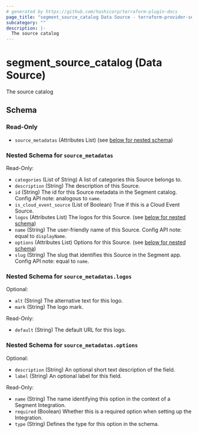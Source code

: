 ```yaml
---
# generated by https://github.com/hashicorp/terraform-plugin-docs
page_title: "segment_source_catalog Data Source - terraform-provider-segment"
subcategory: ""
description: |-
  The source catalog
---
```


# segment_source_catalog (Data Source)

The source catalog



<!-- schema generated by tfplugindocs -->
## Schema

### Read-Only

- `source_metadatas` (Attributes List) (see [below for nested schema](#nestedatt--source_metadatas))

<a id="nestedatt--source_metadatas"></a>
### Nested Schema for `source_metadatas`

Read-Only:

- `categories` (List of String) A list of categories this Source belongs to.
- `description` (String) The description of this Source.
- `id` (String) The id for this Source metadata in the Segment catalog. Config API note: analogous to `name`.
- `is_cloud_event_source` (List of Boolean) True if this is a Cloud Event Source.
- `logos` (Attributes List) The logos for this Source. (see [below for nested schema](#nestedatt--source_metadatas--logos))
- `name` (String) The user-friendly name of this Source. Config API note: equal to `displayName`.
- `options` (Attributes List) Options for this Source. (see [below for nested schema](#nestedatt--source_metadatas--options))
- `slug` (String) The slug that identifies this Source in the Segment app. Config API note: equal to `name`.

<a id="nestedatt--source_metadatas--logos"></a>
### Nested Schema for `source_metadatas.logos`

Optional:

- `alt` (String) The alternative text for this logo.
- `mark` (String) The logo mark.

Read-Only:

- `default` (String) The default URL for this logo.


<a id="nestedatt--source_metadatas--options"></a>
### Nested Schema for `source_metadatas.options`

Optional:

- `description` (String) An optional short text description of the field.
- `label` (String) An optional label for this field.

Read-Only:

- `name` (String) The name identifying this option in the context of a Segment Integration.
- `required` (Boolean) Whether this is a required option when setting up the Integration.
- `type` (String) Defines the type for this option in the schema.
